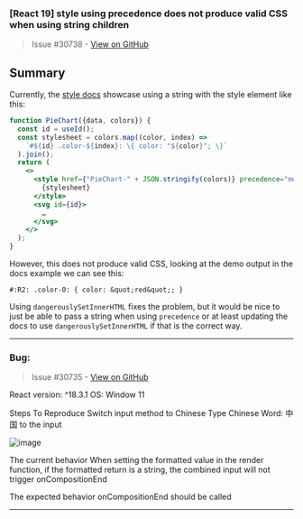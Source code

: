 ### [React 19] style using precedence does not produce valid CSS when using string children

> Issue #30738 - [View on GitHub](https://github.com/facebook/react/issues/30738)

## Summary

Currently, the [style docs](https://react.dev/reference/react-dom/components/style#rendering-an-inline-css-stylesheet) showcase using a string with the style element like this:

```jsx
function PieChart({data, colors}) {
  const id = useId();
  const stylesheet = colors.map((color, index) =>
    `#${id} .color-${index}: \{ color: "${color}"; \}`
  ).join();
  return (
    <>
      <style href={"PieChart-" + JSON.stringify(colors)} precedence="medium">
        {stylesheet}
      </style>
      <svg id={id}>
        …
      </svg>
    </>
  );
}
```

However, this does not produce valid CSS, looking at the demo output in the docs example we can see this:

```
#:R2: .color-0: { color: &quot;red&quot;; }
```

Using `dangerouslySetInnerHTML` fixes the problem, but it would be nice to just be able to pass a string when using `precedence` or at least updating the docs to use `dangerouslySetInnerHTML` if that is the correct way.

---

### Bug: 

> Issue #30735 - [View on GitHub](https://github.com/facebook/react/issues/30735)

React version: ^18.3.1
OS: Window 11

Steps To Reproduce
Switch input method to Chinese
Type Chinese Word: 中国  to the input

![image](https://github.com/user-attachments/assets/ffe48650-438d-4560-8422-48df964ee788)

The current behavior
When setting the formatted value in the render function, if the formatted return is a string, the combined input will not trigger onCompositionEnd

The expected behavior
onCompositionEnd should be called


---

